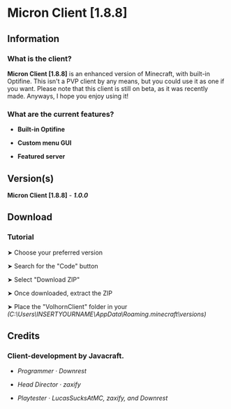 # Micron Client [1.8.8]

## Information

### What is the client?

**Micron Client [1.8.8]** is an enhanced version of Minecraft, with built-in Optifine. This isn't a PVP client by any means, but you could use it as one if you want.
Please note that this client is still on beta, as it was recently made. Anyways, I hope you enjoy using it!

### What are the current features?

- **Built-in Optifine**
 
- **Custom menu GUI**
 
- **Featured server**
 
## Version(s)

**Micron Client [1.8.8]** - ***1.0.0***

## Download

### Tutorial

 ➤ Choose your preferred version

 ➤ Search for the "Code" button

 ➤ Select "Download ZIP"

 ➤ Once downloaded, extract the ZIP

 ➤ Place the "VolhornClient" folder in your *(C:\Users\INSERTYOURNAME\AppData\Roaming\.minecraft\versions)*

## Credits

### **Client-development by Javacraft.**

- *Programmer · Downrest*
 
- *Head Director · zaxify*
 
- *Playtester · LucasSucksAtMC, zaxify, and Downrest*
